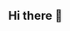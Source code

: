 ## Hi there 👋

<!--
**Norsuhadahamran/Norsuhadahamran** is a ✨ _special_ ✨ repository because its `README.md` (this file) appears on your GitHub profile.

Here are some ideas to get you started:

                                                      - 🔭 I’m currently working on Plexus IslandView
                                                      - 🌱 I’m currently learning Software Engineering

                                                      Want to know more about me? Check out my eportfolio and may your wish be granted ✨
                                                                                - 🎨 Portfolio :
                                                                                - 😄 LinkedIn: 
                                                                                - ⚡ Resume: 
